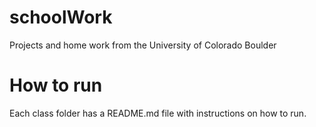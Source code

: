 # schoolWork
Projects and home work from the University of Colorado Boulder

# How to run
Each class folder has a README.md file with instructions on how to run.